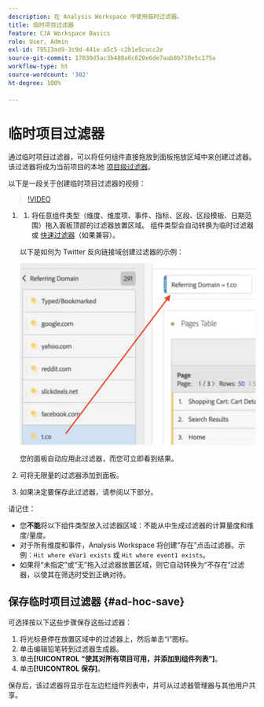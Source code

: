 ```yaml
---
description: 在 Analysis Workspace 中使用临时过滤器。
title: 临时项目过滤器
feature: CJA Workspace Basics
role: User, Admin
exl-id: 79513ad9-3c9d-441e-a5c5-c2b1e5cacc2e
source-git-commit: 17030d5ac3b488a6c628e6de7aab8b710e5c175a
workflow-type: ht
source-wordcount: '302'
ht-degree: 100%

---
```


# 临时项目过滤器

通过临时项目过滤器，可以将任何组件直接拖放到面板拖放区域中来创建过滤器。 该过滤器将成为当前项目的本地 [项目级过滤器](https://experienceleague.adobe.com/docs/analytics-platform/using/cja-components/cja-filters/quick-filters.html)。

以下是一段关于创建临时项目过滤器的视频：

>[!VIDEO](https://video.tv.adobe.com/v/23978/?quality=12)


1. 
   1. 将任意组件类型（维度、维度项、事件、指标、区段、区段模板、日期范围）拖入面板顶部的过滤器放置区域。 组件类型会自动转换为临时过滤器或 [快速过滤器](/help/components/filters/quick-filters.md)（如果兼容）。

   以下是如何为 Twitter 反向链接域创建过滤器的示例：

   ![](assets/ad-hoc1.png)

   您的面板自动应用此过滤器，而您可立即看到结果。

1. 可将无限量的过滤器添加到面板。
1. 如果决定要保存此过滤器，请参阅以下部分。

请记住：

* 您&#x200B;**不能**&#x200B;将以下组件类型放入过滤器区域：不能从中生成过滤器的计算量度和维度/量度。
* 对于所有维度和事件，Analysis Workspace 将创建“存在”点击过滤器。示例：`Hit where eVar1 exists` 或 `Hit where event1 exists`。
* 如果将“未指定”或“无”拖入过滤器放置区域，则它自动转换为“不存在”过滤器，以使其在筛选时受到正确对待。

## 保存临时项目过滤器 {#ad-hoc-save}

可选择按以下这些步骤保存这些过滤器：

1. 将光标悬停在放置区域中的过滤器上，然后单击“i”图标。
1. 单击编辑铅笔转到过滤器生成器。
1. 单击&#x200B;**[!UICONTROL “使其对所有项目可用，并添加到组件列表”]**。
1. 单击&#x200B;**[!UICONTROL 保存]**。

保存后，该过滤器将显示在左边栏组件列表中，并可从过滤器管理器与其他用户共享。

